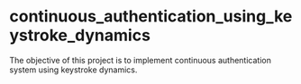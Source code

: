 # continuous_authentication_using_keystroke_dynamics
The objective of this project is to implement continuous authentication system using keystroke dynamics. 
